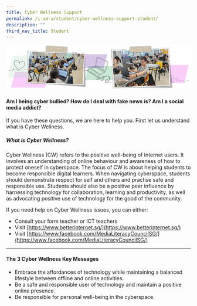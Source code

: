 ```yaml
---
title: Cyber Wellness Support
permalink: /i-am-a/student/cyber-wellness-support-student/
description: ""
third_nav_title: Student
---
```

![](/images/cyberwellness.png)

#### **Am I being cyber bullied? How do I deal with fake news is? Am I a social media addict?**  

If you have these questions, we are here to help you. First let us understand what is Cyber Wellness.


##### **What is Cyber Wellness?** 

Cyber Wellness (CW) refers to the positive well-being of Internet users. It involves an understanding of online behaviour and awareness of how to protect oneself in cyberspace. The focus of CW is about helping students to become responsible digital learners. When navigating cyberspace, students should demonstrate respect for self and others and practise safe and responsible use. Students should also be a positive peer influence by harnessing technology for collaboration, learning and productivity, as well as advocating positive use of technology for the good of the community.

If you need help on Cyber Wellness issues, you can either:

*   Consult your form teacher or ICT teachers
*   Visit&nbsp;[https://www.betterinternet.sg/](https://www.betterinternet.sg/)
*   Visit&nbsp;[https://www.facebook.com/MediaLiteracyCouncilSG/](https://www.facebook.com/MediaLiteracyCouncilSG/)

***

#### **The 3 Cyber Wellness Key Messages**

* Embrace the affordances of technology while maintaining a balanced lifestyle between offline and online activities.
* Be a safe and responsible user of technology and maintain a positive online presence.
* Be responsible for personal well-being in the cyberspace.